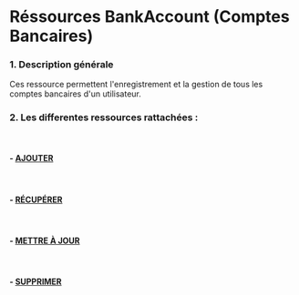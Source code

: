 # Réssources BankAccount (Comptes Bancaires)

### 1. Description générale

Ces ressource permettent l'enregistrement et la gestion de tous les comptes bancaires d'un utilisateur.

### 2. Les differentes ressources rattachées :

<br>

#### - [AJOUTER](/guide/services/bankaccount/store)

<br>

#### - [RÉCUPÉRER](/guide/services/bankaccount/list)

<br>

#### - [METTRE À JOUR](/guide/services/bankaccount/update)

<br>

#### - [SUPPRIMER](/guide/services/bankaccount/delete)
